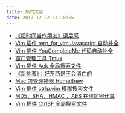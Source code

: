 ```yaml
---
title: 热门文章
date: 2017-12-22 14:18:55
---
```


- [《把时间当作朋友》读后感](/2017/11/27/make-time-firends)
- [Vim 插件 tern_for_vim Javascript 自动补全](/2017/09/22/vim-plugin-tern)
- [Vim 插件 YouCompleteMe 代码自动补全](/2017/09/22/vim-plugin-youcompleteme)
- [窗口管理工具 Tmux](/2017/09/24/tmux)
- [Vim 插件 Ack 全局搜索文件](/2017/10/13/vim-plugin-ack)
- [《新参者》：好东西是不会消亡的](/2017/12/26/xincanzhe)
- [Mac 包管理神器 HomeBrew](/2017/09/07/mac-2017-09-07-homebrew)
- [Vim 插件 ctrlp.vim 模糊搜索文件](/2017/09/23/vim-plugin-ctrlp)
- [MD5，SHA，HMAC ，AES 在线加密计算](/2017/12/19/tool-crypto)
- [Vim 插件 CtrlSF 全局搜索文件](/2017/10/13/vim-plugin-ctrlsf)

<!-- - [《把时间当作朋友》读后感](/2017/11/27/make-time-firends) -->
<!-- - [Vim 插件 YouCompleteMe 代码自动补全](/2017/09/22/vim-plugin-youcompleteme) -->
<!-- - [Vim 插件 Ack 全局搜索文件](/2017/10/13/vim-plugin-ack) -->
<!-- - [Vim 插件 ctrlp 模糊搜索文件](/2017/09/23/vim-plugin-ctrlp) -->
<!-- - [MD5，SHA，HMAC ，AES 在线加密计算](/2017/12/19/tool-crypto) -->
<!-- - [Vim 插件 CtrlSF 全局搜索文件](/2017/10/13/vim-plugin-ctrlsf/) -->
<!-- - [Vim 插件 vim-airline 状态栏增强显示](/2017/09/25/vim-plugin-artline) -->
<!-- - [Vim 插件 pathogen 插件管理](/2017/09/20/vim-plugin-pathogen) -->
<!-- - [Hexo 使用不蒜子计算访问量](/2017/09/18/busuanzi/) -->
<!-- - [Vim 插件 EasyGrep 全局搜索文件](/2017/10/13/vim-plugin-easygrep) -->
<!-- [> - [如何获取指定位数随机数](/2017/12/06/get-random/) <] -->
<!-- [> - [获取时间戳及世界时间转换](/2017/12/09/timestamp/) <] -->
<!-- [> - [网络请求断线重连工具 Mosh](/2017/09/25/mosh/) <] -->
